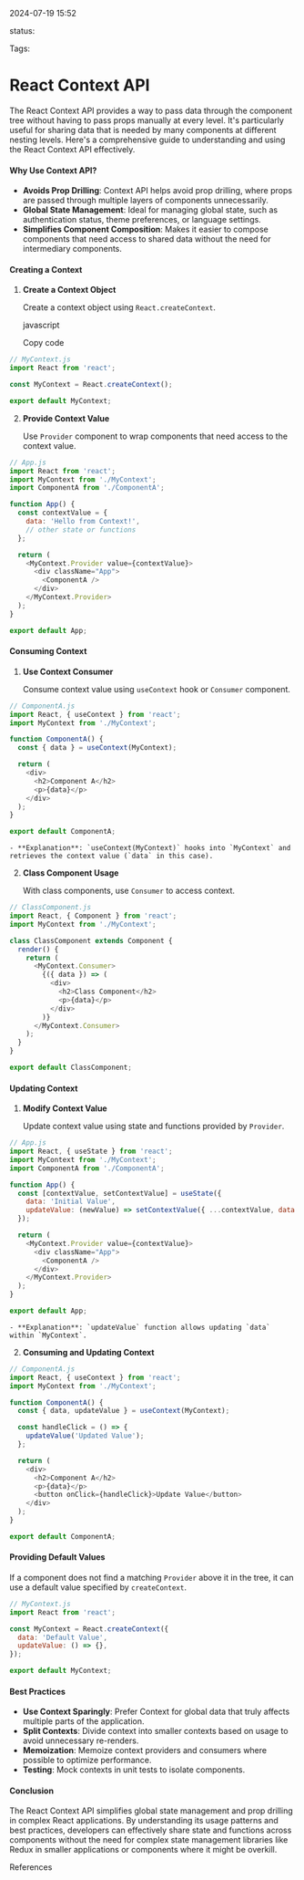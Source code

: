 
2024-07-19 15:52

status:

Tags:

# React Context API

The React Context API provides a way to pass data through the component tree without having to pass props manually at every level. It's particularly useful for sharing data that is needed by many components at different nesting levels. Here's a comprehensive guide to understanding and using the React Context API effectively.

#### Why Use Context API?

- **Avoids Prop Drilling**: Context API helps avoid prop drilling, where props are passed through multiple layers of components unnecessarily.
- **Global State Management**: Ideal for managing global state, such as authentication status, theme preferences, or language settings.
- **Simplifies Component Composition**: Makes it easier to compose components that need access to shared data without the need for intermediary components.

#### Creating a Context

1. **Create a Context Object**
    
    Create a context object using `React.createContext`.
    
    javascript
    
    Copy code

```javascript
// MyContext.js
import React from 'react';

const MyContext = React.createContext();

export default MyContext;

```
    
        
2. **Provide Context Value**
    
    Use `Provider` component to wrap components that need access to the context value.
    
    
```javascript
// App.js
import React from 'react';
import MyContext from './MyContext';
import ComponentA from './ComponentA';

function App() {
  const contextValue = {
    data: 'Hello from Context!',
    // other state or functions
  };

  return (
    <MyContext.Provider value={contextValue}>
      <div className="App">
        <ComponentA />
      </div>
    </MyContext.Provider>
  );
}

export default App;

```

#### Consuming Context

1. **Use Context Consumer**
    
    Consume context value using `useContext` hook or `Consumer` component.
    
     
```javascript
// ComponentA.js
import React, { useContext } from 'react';
import MyContext from './MyContext';

function ComponentA() {
  const { data } = useContext(MyContext);

  return (
    <div>
      <h2>Component A</h2>
      <p>{data}</p>
    </div>
  );
}

export default ComponentA;

```
    
    - **Explanation**: `useContext(MyContext)` hooks into `MyContext` and retrieves the context value (`data` in this case).
2. **Class Component Usage**
    
    With class components, use `Consumer` to access context.
     
```javascript
// ClassComponent.js
import React, { Component } from 'react';
import MyContext from './MyContext';

class ClassComponent extends Component {
  render() {
    return (
      <MyContext.Consumer>
        {({ data }) => (
          <div>
            <h2>Class Component</h2>
            <p>{data}</p>
          </div>
        )}
      </MyContext.Consumer>
    );
  }
}

export default ClassComponent;

```

#### Updating Context

1. **Modify Context Value**
    
    Update context value using state and functions provided by `Provider`.
    
    
```javascript
// App.js
import React, { useState } from 'react';
import MyContext from './MyContext';
import ComponentA from './ComponentA';

function App() {
  const [contextValue, setContextValue] = useState({
    data: 'Initial Value',
    updateValue: (newValue) => setContextValue({ ...contextValue, data: newValue }),
  });

  return (
    <MyContext.Provider value={contextValue}>
      <div className="App">
        <ComponentA />
      </div>
    </MyContext.Provider>
  );
}

export default App;

```
    
    - **Explanation**: `updateValue` function allows updating `data` within `MyContext`.
2. **Consuming and Updating Context**
    
     
```javascript
// ComponentA.js
import React, { useContext } from 'react';
import MyContext from './MyContext';

function ComponentA() {
  const { data, updateValue } = useContext(MyContext);

  const handleClick = () => {
    updateValue('Updated Value');
  };

  return (
    <div>
      <h2>Component A</h2>
      <p>{data}</p>
      <button onClick={handleClick}>Update Value</button>
    </div>
  );
}

export default ComponentA;

```
    

#### Providing Default Values

If a component does not find a matching `Provider` above it in the tree, it can use a default value specified by `createContext`.

```javascript
// MyContext.js
import React from 'react';

const MyContext = React.createContext({
  data: 'Default Value',
  updateValue: () => {},
});

export default MyContext;

```
#### Best Practices

- **Use Context Sparingly**: Prefer Context for global data that truly affects multiple parts of the application.
- **Split Contexts**: Divide context into smaller contexts based on usage to avoid unnecessary re-renders.
- **Memoization**: Memoize context providers and consumers where possible to optimize performance.
- **Testing**: Mock contexts in unit tests to isolate components.

#### Conclusion

The React Context API simplifies global state management and prop drilling in complex React applications. By understanding its usage patterns and best practices, developers can effectively share state and functions across components without the need for complex state management libraries like Redux in smaller applications or components where it might be overkill.

References
